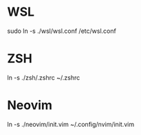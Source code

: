 # WSL
sudo ln -s ./wsl/wsl.conf /etc/wsl.conf 

# ZSH
ln -s ./zsh/.zshrc ~/.zshrc 

# Neovim
ln -s ./neovim/init.vim ~/.config/nvim/init.vim
